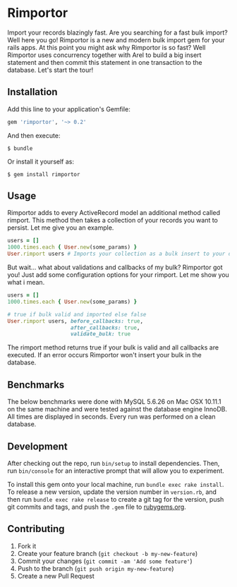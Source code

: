 # Rimportor

Import your records blazingly fast. Are you searching for a fast bulk import? Well here you go!
Rimportor is a new and modern bulk import gem for your rails apps. 
At this point you might ask why Rimportor is so fast? 
Well Rimportor uses concurrency together with Arel to build a big insert statement and then commit this statement in one transaction to the database.
Let's start the tour!

## Installation

Add this line to your application's Gemfile:

```ruby
gem 'rimportor', '~> 0.2'
```

And then execute:

    $ bundle

Or install it yourself as:

    $ gem install rimportor

## Usage
Rimportor adds to every ActiveRecord model an additional method called rimport. This method then takes a collection of your records you want to persist.
Let me give you an example.
```ruby
users = []
1000.times.each { User.new(some_params) }
User.rimport users # Imports your collection as a bulk insert to your database
```
But wait... what about validations and callbacks of my bulk?
Rimportor got you! Just add some configuration options for your rimport.
Let me show you what i mean.
```ruby
users = []
1000.times.each { User.new(some_params) }

# true if bulk valid and imported else false
User.rimport users, before_callbacks: true, 
                    after_callbacks: true, 
                    validate_bulk: true 
```
The rimport method returns true if your bulk is valid and all callbacks are executed. 
If an error occurs Rimportor won't insert your bulk in the database. 

## Benchmarks

The below benchmarks were done with MySQL 5.6.26 on Mac OSX 10.11.1 on the same machine and were tested against the database engine InnoDB. 
All times are displayed in seconds. Every run was performed on a clean database.


## Development

After checking out the repo, run `bin/setup` to install dependencies. Then, run `bin/console` for an interactive prompt that will allow you to experiment.

To install this gem onto your local machine, run `bundle exec rake install`. To release a new version, update the version number in `version.rb`, and then run `bundle exec rake release` to create a git tag for the version, push git commits and tags, and push the `.gem` file to [rubygems.org](https://rubygems.org).

## Contributing

1. Fork it
2. Create your feature branch (`git checkout -b my-new-feature`)
3. Commit your changes (`git commit -am 'Add some feature'`)
4. Push to the branch (`git push origin my-new-feature`)
5. Create a new Pull Request